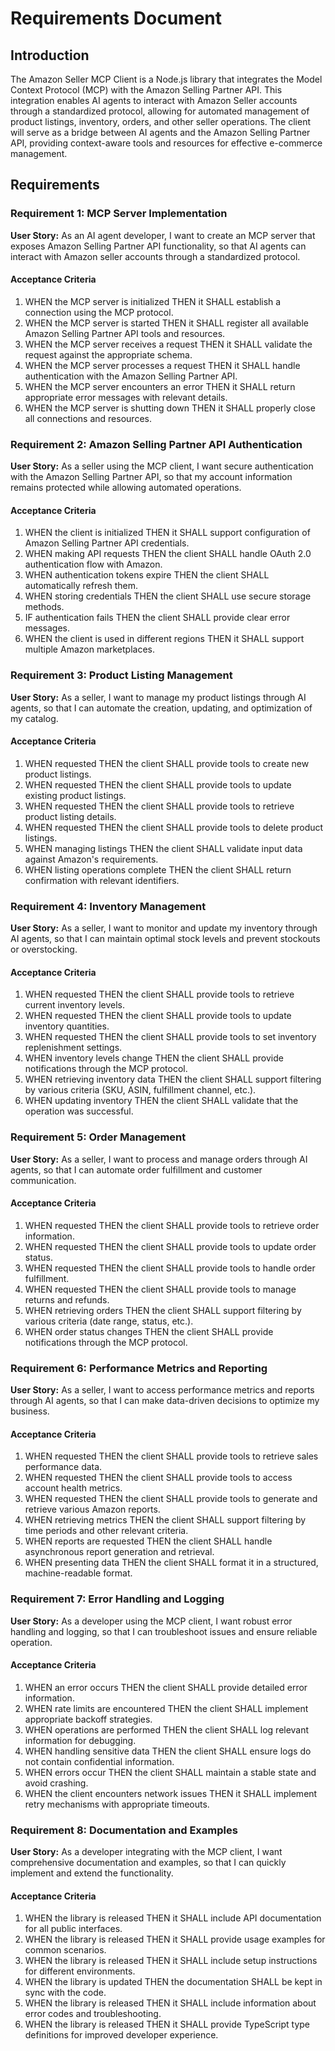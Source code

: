 # Requirements Document

## Introduction

The Amazon Seller MCP Client is a Node.js library that integrates the Model Context Protocol (MCP) with the Amazon Selling Partner API. This integration enables AI agents to interact with Amazon Seller accounts through a standardized protocol, allowing for automated management of product listings, inventory, orders, and other seller operations. The client will serve as a bridge between AI agents and the Amazon Selling Partner API, providing context-aware tools and resources for effective e-commerce management.

## Requirements

### Requirement 1: MCP Server Implementation

**User Story:** As an AI agent developer, I want to create an MCP server that exposes Amazon Selling Partner API functionality, so that AI agents can interact with Amazon seller accounts through a standardized protocol.

#### Acceptance Criteria

1. WHEN the MCP server is initialized THEN it SHALL establish a connection using the MCP protocol.
2. WHEN the MCP server is started THEN it SHALL register all available Amazon Selling Partner API tools and resources.
3. WHEN the MCP server receives a request THEN it SHALL validate the request against the appropriate schema.
4. WHEN the MCP server processes a request THEN it SHALL handle authentication with the Amazon Selling Partner API.
5. WHEN the MCP server encounters an error THEN it SHALL return appropriate error messages with relevant details.
6. WHEN the MCP server is shutting down THEN it SHALL properly close all connections and resources.

### Requirement 2: Amazon Selling Partner API Authentication

**User Story:** As a seller using the MCP client, I want secure authentication with the Amazon Selling Partner API, so that my account information remains protected while allowing automated operations.

#### Acceptance Criteria

1. WHEN the client is initialized THEN it SHALL support configuration of Amazon Selling Partner API credentials.
2. WHEN making API requests THEN the client SHALL handle OAuth 2.0 authentication flow with Amazon.
3. WHEN authentication tokens expire THEN the client SHALL automatically refresh them.
4. WHEN storing credentials THEN the client SHALL use secure storage methods.
5. IF authentication fails THEN the client SHALL provide clear error messages.
6. WHEN the client is used in different regions THEN it SHALL support multiple Amazon marketplaces.

### Requirement 3: Product Listing Management

**User Story:** As a seller, I want to manage my product listings through AI agents, so that I can automate the creation, updating, and optimization of my catalog.

#### Acceptance Criteria

1. WHEN requested THEN the client SHALL provide tools to create new product listings.
2. WHEN requested THEN the client SHALL provide tools to update existing product listings.
3. WHEN requested THEN the client SHALL provide tools to retrieve product listing details.
4. WHEN requested THEN the client SHALL provide tools to delete product listings.
5. WHEN managing listings THEN the client SHALL validate input data against Amazon's requirements.
6. WHEN listing operations complete THEN the client SHALL return confirmation with relevant identifiers.

### Requirement 4: Inventory Management

**User Story:** As a seller, I want to monitor and update my inventory through AI agents, so that I can maintain optimal stock levels and prevent stockouts or overstocking.

#### Acceptance Criteria

1. WHEN requested THEN the client SHALL provide tools to retrieve current inventory levels.
2. WHEN requested THEN the client SHALL provide tools to update inventory quantities.
3. WHEN requested THEN the client SHALL provide tools to set inventory replenishment settings.
4. WHEN inventory levels change THEN the client SHALL provide notifications through the MCP protocol.
5. WHEN retrieving inventory data THEN the client SHALL support filtering by various criteria (SKU, ASIN, fulfillment channel, etc.).
6. WHEN updating inventory THEN the client SHALL validate that the operation was successful.

### Requirement 5: Order Management

**User Story:** As a seller, I want to process and manage orders through AI agents, so that I can automate order fulfillment and customer communication.

#### Acceptance Criteria

1. WHEN requested THEN the client SHALL provide tools to retrieve order information.
2. WHEN requested THEN the client SHALL provide tools to update order status.
3. WHEN requested THEN the client SHALL provide tools to handle order fulfillment.
4. WHEN requested THEN the client SHALL provide tools to manage returns and refunds.
5. WHEN retrieving orders THEN the client SHALL support filtering by various criteria (date range, status, etc.).
6. WHEN order status changes THEN the client SHALL provide notifications through the MCP protocol.

### Requirement 6: Performance Metrics and Reporting

**User Story:** As a seller, I want to access performance metrics and reports through AI agents, so that I can make data-driven decisions to optimize my business.

#### Acceptance Criteria

1. WHEN requested THEN the client SHALL provide tools to retrieve sales performance data.
2. WHEN requested THEN the client SHALL provide tools to access account health metrics.
3. WHEN requested THEN the client SHALL provide tools to generate and retrieve various Amazon reports.
4. WHEN retrieving metrics THEN the client SHALL support filtering by time periods and other relevant criteria.
5. WHEN reports are requested THEN the client SHALL handle asynchronous report generation and retrieval.
6. WHEN presenting data THEN the client SHALL format it in a structured, machine-readable format.

### Requirement 7: Error Handling and Logging

**User Story:** As a developer using the MCP client, I want robust error handling and logging, so that I can troubleshoot issues and ensure reliable operation.

#### Acceptance Criteria

1. WHEN an error occurs THEN the client SHALL provide detailed error information.
2. WHEN rate limits are encountered THEN the client SHALL implement appropriate backoff strategies.
3. WHEN operations are performed THEN the client SHALL log relevant information for debugging.
4. WHEN handling sensitive data THEN the client SHALL ensure logs do not contain confidential information.
5. WHEN errors occur THEN the client SHALL maintain a stable state and avoid crashing.
6. WHEN the client encounters network issues THEN it SHALL implement retry mechanisms with appropriate timeouts.

### Requirement 8: Documentation and Examples

**User Story:** As a developer integrating with the MCP client, I want comprehensive documentation and examples, so that I can quickly implement and extend the functionality.

#### Acceptance Criteria

1. WHEN the library is released THEN it SHALL include API documentation for all public interfaces.
2. WHEN the library is released THEN it SHALL provide usage examples for common scenarios.
3. WHEN the library is released THEN it SHALL include setup instructions for different environments.
4. WHEN the library is updated THEN the documentation SHALL be kept in sync with the code.
5. WHEN the library is released THEN it SHALL include information about error codes and troubleshooting.
6. WHEN the library is released THEN it SHALL provide TypeScript type definitions for improved developer experience.